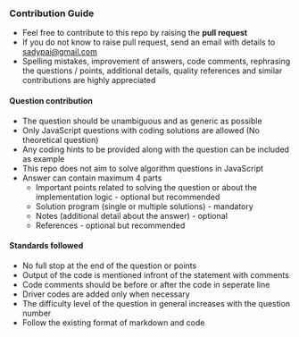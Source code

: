 ### Contribution Guide
- Feel free to contribute to this repo by raising the __pull request__
- If you do not know to raise pull request, send an email with details to sadypai@gmail.com
- Spelling mistakes, improvement of answers, code comments, rephrasing the questions / points, additional details, quality references and similar contributions are highly appreciated

#### Question contribution
- The question should be unambiguous and as generic as possible
- Only JavaScript questions with coding solutions are allowed (No theoretical question)
- Any coding hints to be provided along with the question can be included as example
- This repo does not aim to solve algorithm questions in JavaScript
- Answer can contain maximum 4 parts
	- Important points related to solving the question or about the implementation logic - optional but recommended
	- Solution program (single or multiple solutions) - mandatory
	- Notes (additional detail about the answer) - optional
	- References - optional but recommended

#### Standards followed
- No full stop at the end of the question or points
- Output of the code is mentioned infront of the statement with comments
- Code comments should be before or after the code in seperate line
- Driver codes are added only when necessary
- The difficulty level of the question in general increases with the question number
- Follow the existing format of markdown and code
